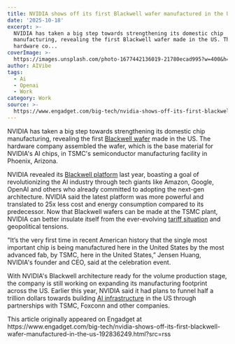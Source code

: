 ```yaml
---
title: NVIDIA shows off its first Blackwell wafer manufactured in the US
date: '2025-10-18'
excerpt: >-
  NVIDIA has taken a big step towards strengthening its domestic chip
  manufacturing, revealing the first Blackwell wafer made in the US. The
  hardware co...
coverImage: >-
  https://images.unsplash.com/photo-1677442136019-21780ecad995?w=400&h=200&fit=crop&auto=format
author: AIVibe
tags:
  - Ai
  - Openai
  - Work
category: Work
source: >-
  https://www.engadget.com/big-tech/nvidia-shows-off-its-first-blackwell-wafer-manufactured-in-the-us-192836249.html?src=rss
---
```

<p>NVIDIA has taken a big step towards strengthening its domestic chip manufacturing, revealing the first <a data-i13n="elm:context_link;elmt:doNotAffiliate;cpos:1;pos:1" class="no-affiliate-link" href="https://blogs.nvidia.com/blog/tsmc-blackwell-manufacturing/">Blackwell wafer</a> made in the US. The hardware company assembled the wafer, which is the base material for NVIDIA&#39;s AI chips, in TSMC&#39;s semiconductor manufacturing facility in Phoenix, Arizona.&nbsp;</p>
<p>NVIDIA revealed its <a data-i13n="elm:context_link;elmt:doNotAffiliate;cpos:2;pos:1" class="no-affiliate-link" href="https://www.engadget.com/nvidias-gpus-powered-the-ai-revolution-its-new-blackwell-chips-are-up-to-30-times-faster-001059577.html">Blackwell platform</a> last year, boasting a goal of revolutionizing the AI industry through tech giants like Amazon, Google, OpenAI and others who already committed to adopting the next-gen architecture. NVIDIA said the latest platform was more powerful and translated to 25x less cost and energy consumption compared to its predecessor. Now that Blackwell wafers can be made at the TSMC plant, NVIDIA can better insulate itself from the ever-evolving <a data-i13n="elm:context_link;elmt:doNotAffiliate;cpos:3;pos:1" class="no-affiliate-link" href="https://www.engadget.com/mobile/smartphones/trump-threatens-a-25-percent-tariff-on-all-smartphones-not-made-in-the-us-195122531.html">tariff situation</a> and geopolitical tensions.</p>
<span id="end-legacy-contents"></span><p>&quot;It’s the very first time in recent American history that the single most important chip is being manufactured here in the United States by the most advanced fab, by TSMC, here in the United States,” Jensen Huang, NVIDIA&#39;s founder and CEO, said at the celebration event.</p>
<p>With NVIDIA&#39;s Blackwell architecture ready for the volume production stage, the company is still working on expanding its manufacturing footprint across the US. Earlier this year, NVIDIA said it had plans to funnel half a trillion dollars towards building <a data-i13n="elm:context_link;elmt:doNotAffiliate;cpos:4;pos:1" class="no-affiliate-link" href="https://blogs.nvidia.com/blog/nvidia-manufacture-american-made-ai-supercomputers-us/">AI infrastructure</a> in the US through partnerships with TSMC, Foxconn and other companies.</p>This article originally appeared on Engadget at https://www.engadget.com/big-tech/nvidia-shows-off-its-first-blackwell-wafer-manufactured-in-the-us-192836249.html?src=rss
